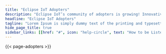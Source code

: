 ```yaml
---
title: "Eclipse IoT Adopters"
description: "Eclipse IoT’s community of adopters is growing! Innovative organizations of all sizes and across industry sectors are committed to accelerating the adoption of commercial-grade, production-ready open source technologies developed by the Eclipse IoT community."
headline: "Eclipse IoT Adopters"
tagline: "Lorem Ipsum is simply dummy text of the printing and typesetting industry."
hide_page_title: true
sidebar_links: [[href: "#", icon: "help-circle", text: "How to be Listed as an Adopter"],[href: "/testbeds", icon: "package", text: "Eclipse IoT Testbeds"]]
---
```


 {{< page-adopters >}}